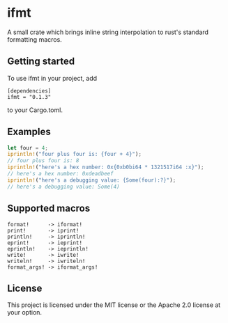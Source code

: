 # ifmt
A small crate which brings inline string interpolation to rust's standard formatting macros.

## Getting started
To use ifmt in your project, add
```
[dependencies]
ifmt = "0.1.3"
```
to your Cargo.toml.

## Examples
```rust
let four = 4;
iprintln!("four plus four is: {four + 4}");
// four plus four is: 8
iprintln!("here's a hex number: 0x{0xb0bi64 * 1321517i64 :x}");
// here's a hex number: 0xdeadbeef
iprintln!("here's a debugging value: {Some(four):?}");
// here's a debugging value: Some(4)
```

## Supported macros
```
format!      -> iformat!
print!       -> iprint!
println!     -> iprintln!
eprint!      -> ieprint!
eprintln!    -> ieprintln!
write!       -> iwrite!
writeln!     -> iwriteln!
format_args! -> iformat_args!
```

## License
This project is licensed under the MIT license or the Apache 2.0 license at your option.
